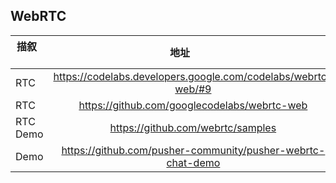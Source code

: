 ## WebRTC
| 描叙          | 地址           |
| ------------- |:-------------:| 
|RTC|https://codelabs.developers.google.com/codelabs/webrtc-web/#9|
|RTC|https://github.com/googlecodelabs/webrtc-web|
|RTC Demo|https://github.com/webrtc/samples|
|Demo|https://github.com/pusher-community/pusher-webrtc-chat-demo|
